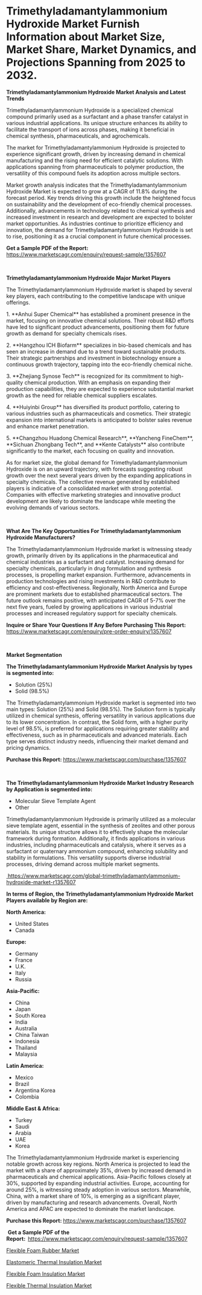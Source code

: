 <p><h1>Trimethyladamantylammonium Hydroxide Market Furnish Information about Market Size, Market Share, Market Dynamics, and Projections Spanning from 2025 to 2032.</h1></p><p><strong>Trimethyladamantylammonium Hydroxide Market Analysis and Latest Trends</strong></p>
<p><p>Trimethyladamantylammonium Hydroxide is a specialized chemical compound primarily used as a surfactant and a phase transfer catalyst in various industrial applications. Its unique structure enhances its ability to facilitate the transport of ions across phases, making it beneficial in chemical synthesis, pharmaceuticals, and agrochemicals.</p><p>The market for Trimethyladamantylammonium Hydroxide is projected to experience significant growth, driven by increasing demand in chemical manufacturing and the rising need for efficient catalytic solutions. With applications spanning from pharmaceuticals to polymer production, the versatility of this compound fuels its adoption across multiple sectors.</p><p>Market growth analysis indicates that the Trimethyladamantylammonium Hydroxide Market is expected to grow at a CAGR of 11.8% during the forecast period. Key trends driving this growth include the heightened focus on sustainability and the development of eco-friendly chemical processes. Additionally, advancements in technology related to chemical synthesis and increased investment in research and development are expected to bolster market opportunities. As industries continue to prioritize efficiency and innovation, the demand for Trimethyladamantylammonium Hydroxide is set to rise, positioning it as a crucial component in future chemical processes.</p></p>
<p><strong>Get a Sample PDF of the Report:&nbsp;</strong> <a href="https://www.marketscagr.com/enquiry/request-sample/1357607?utm_campaign=1869&utm_medium=2&utm_source=Github&utm_content=ia&utm_term=31032025&utm_id=trimethyladamantylammonium-hydroxide">https://www.marketscagr.com/enquiry/request-sample/1357607</a></p>
<p>&nbsp;</p>
<p><strong>Trimethyladamantylammonium Hydroxide Major Market Players</strong></p>
<p><p>The Trimethyladamantylammonium Hydroxide market is shaped by several key players, each contributing to the competitive landscape with unique offerings. </p><p>1. **Anhui Super Chemical** has established a prominent presence in the market, focusing on innovative chemical solutions. Their robust R&D efforts have led to significant product advancements, positioning them for future growth as demand for specialty chemicals rises.</p><p>2. **Hangzhou ICH Biofarm** specializes in bio-based chemicals and has seen an increase in demand due to a trend toward sustainable products. Their strategic partnerships and investment in biotechnology ensure a continuous growth trajectory, tapping into the eco-friendly chemical niche.</p><p>3. **Zhejiang Synose Tech** is recognized for its commitment to high-quality chemical production. With an emphasis on expanding their production capabilities, they are expected to experience substantial market growth as the need for reliable chemical suppliers escalates.</p><p>4. **Huiyinbi Group** has diversified its product portfolio, catering to various industries such as pharmaceuticals and cosmetics. Their strategic expansion into international markets is anticipated to bolster sales revenue and enhance market penetration.</p><p>5. **Changzhou Huadong Chemical Research**, **Yancheng FineChem**, **Sichuan Zhongbang Tech**, and **Kente Catalysts** also contribute significantly to the market, each focusing on quality and innovation.</p><p>As for market size, the global demand for Trimethyladamantylammonium Hydroxide is on an upward trajectory, with forecasts suggesting robust growth over the next several years driven by the expanding applications in specialty chemicals. The collective revenue generated by established players is indicative of a consolidated market with strong potential. Companies with effective marketing strategies and innovative product development are likely to dominate the landscape while meeting the evolving demands of various sectors.</p></p>
<p>&nbsp;</p>
<p><strong>What Are The Key Opportunities For Trimethyladamantylammonium Hydroxide Manufacturers?</strong></p>
<p><p>The Trimethyladamantylammonium Hydroxide market is witnessing steady growth, primarily driven by its applications in the pharmaceutical and chemical industries as a surfactant and catalyst. Increasing demand for specialty chemicals, particularly in drug formulation and synthesis processes, is propelling market expansion. Furthermore, advancements in production technologies and rising investments in R&D contribute to efficiency and cost-effectiveness. Regionally, North America and Europe are prominent markets due to established pharmaceutical sectors. The future outlook remains positive, with anticipated CAGR of 5-7% over the next five years, fueled by growing applications in various industrial processes and increased regulatory support for specialty chemicals.</p></p>
<p><strong>Inquire or Share Your Questions If Any Before Purchasing This Report:</strong> <a href="https://www.marketscagr.com/enquiry/pre-order-enquiry/1357607?utm_campaign=1869&utm_medium=2&utm_source=Github&utm_content=ia&utm_term=31032025&utm_id=trimethyladamantylammonium-hydroxide">https://www.marketscagr.com/enquiry/pre-order-enquiry/1357607</a></p>
<p>&nbsp;</p>
<p><strong>Market Segmentation</strong></p>
<p><strong>The Trimethyladamantylammonium Hydroxide Market Analysis by types is segmented into:</strong></p>
<p><ul><li>Solution (25%)</li><li>Solid (98.5%)</li></ul></p>
<p><p>The Trimethyladamantylammonium Hydroxide market is segmented into two main types: Solution (25%) and Solid (98.5%). The Solution form is typically utilized in chemical synthesis, offering versatility in various applications due to its lower concentration. In contrast, the Solid form, with a higher purity level of 98.5%, is preferred for applications requiring greater stability and effectiveness, such as in pharmaceuticals and advanced materials. Each type serves distinct industry needs, influencing their market demand and pricing dynamics.</p></p>
<p><strong>Purchase this Report:&nbsp;</strong><a href="https://www.marketscagr.com/purchase/1357607?utm_campaign=1869&utm_medium=2&utm_source=Github&utm_content=ia&utm_term=31032025&utm_id=trimethyladamantylammonium-hydroxide">https://www.marketscagr.com/purchase/1357607</a></p>
<p>&nbsp;</p>
<p><strong>The Trimethyladamantylammonium Hydroxide Market Industry Research by Application is segmented into:</strong></p>
<p><ul><li>Molecular Sieve Template Agent</li><li>Other</li></ul></p>
<p><p>Trimethyladamantylammonium Hydroxide is primarily utilized as a molecular sieve template agent, essential in the synthesis of zeolites and other porous materials. Its unique structure allows it to effectively shape the molecular framework during formation. Additionally, it finds applications in various industries, including pharmaceuticals and catalysis, where it serves as a surfactant or quaternary ammonium compound, enhancing solubility and stability in formulations. This versatility supports diverse industrial processes, driving demand across multiple market segments.</p></p>
<p><a href="https://www.marketscagr.com/global-trimethyladamantylammonium-hydroxide-market-r1357607?utm_campaign=1869&utm_medium=2&utm_source=Github&utm_content=ia&utm_term=31032025&utm_id=trimethyladamantylammonium-hydroxide">&nbsp;https://www.marketscagr.com/global-trimethyladamantylammonium-hydroxide-market-r1357607</a></p>
<p><strong>In terms of Region, the Trimethyladamantylammonium Hydroxide Market Players available by Region are:</strong></p>
<p>
    <p> <strong> North America: </strong>
        <ul>
            <li>United States</li>
            <li>Canada</li>
        </ul>
        </p> 
    <p> <strong> Europe: </strong>
        <ul>
            <li>Germany</li>
            <li>France</li>
            <li>U.K.</li>
            <li>Italy</li>
            <li>Russia</li>
        </ul>
        </p> 
    <p> <strong> Asia-Pacific: </strong>
        <ul>
            <li>China</li>
            <li>Japan</li>
            <li>South Korea</li>
            <li>India</li>
            <li>Australia</li>
            <li>China Taiwan</li>
            <li>Indonesia</li>
            <li>Thailand</li>
            <li>Malaysia</li>
        </ul>
        </p> 
    <p> <strong> Latin America: </strong>
        <ul>
            <li>Mexico</li>
            <li>Brazil</li>
            <li>Argentina Korea</li>
            <li>Colombia</li>
        </ul>
        </p> 
    <p> <strong> Middle East & Africa: </strong>
        <ul>
            <li>Turkey</li>
            <li>Saudi</li>
            <li>Arabia</li>
            <li>UAE</li>
            <li>Korea</li>
        </ul>
    </p>
    </p>
<p><p>The Trimethyladamantylammonium Hydroxide market is experiencing notable growth across key regions. North America is projected to lead the market with a share of approximately 35%, driven by increased demand in pharmaceuticals and chemical applications. Asia-Pacific follows closely at 30%, supported by expanding industrial activities. Europe, accounting for around 25%, is witnessing steady adoption in various sectors. Meanwhile, China, with a market share of 10%, is emerging as a significant player, driven by manufacturing and research advancements. Overall, North America and APAC are expected to dominate the market landscape.</p></p>
<p><strong>Purchase this Report: </strong><a href="https://www.marketscagr.com/purchase/1357607?utm_campaign=1869&utm_medium=2&utm_source=Github&utm_content=ia&utm_term=31032025&utm_id=trimethyladamantylammonium-hydroxide">https://www.marketscagr.com/purchase/1357607</a></p>
<p>&nbsp;<strong>Get a Sample PDF of the Report:&nbsp;&nbsp;</strong><a href="https://www.marketscagr.com/enquiry/request-sample/1357607?utm_campaign=1869&utm_medium=2&utm_source=Github&utm_content=ia&utm_term=31032025&utm_id=trimethyladamantylammonium-hydroxide">https://www.marketscagr.com/enquiry/request-sample/1357607</a></p>
<p><strong></strong></p>
<p><p><a href="https://github.com/provorikovar/Market-Research-Report-List-7/blob/main/flexible-foam-rubber-market.md?utm_campaign=1869&utm_medium=2&utm_source=Github&utm_content=ia&utm_term=31032025&utm_id=trimethyladamantylammonium-hydroxide">Flexible Foam Rubber Market</a></p><p><a href="https://github.com/bhatttutty2p/Market-Research-Report-List-1/blob/main/elastomeric-thermal-insulation-market.md?utm_campaign=1869&utm_medium=2&utm_source=Github&utm_content=ia&utm_term=31032025&utm_id=trimethyladamantylammonium-hydroxide">Elastomeric Thermal Insulation Market</a></p><p><a href="https://github.com/ekerswenzlb0/Market-Research-Report-List-1/blob/main/flexible-foam-insulation-market.md?utm_campaign=1869&utm_medium=2&utm_source=Github&utm_content=ia&utm_term=31032025&utm_id=trimethyladamantylammonium-hydroxide">Flexible Foam Insulation Market</a></p><p><a href="https://github.com/CliffMedina6/Market-Research-Report-List-7/blob/main/flexible-thermal-insulation-market.md?utm_campaign=1869&utm_medium=2&utm_source=Github&utm_content=ia&utm_term=31032025&utm_id=trimethyladamantylammonium-hydroxide">Flexible Thermal Insulation Market</a></p></p>